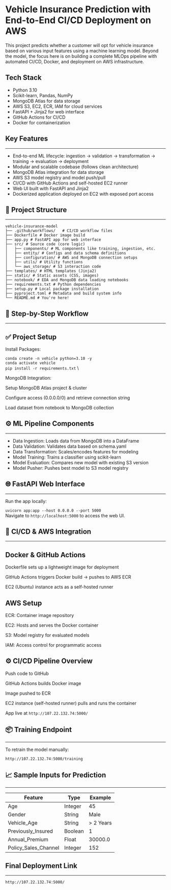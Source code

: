 # Vehicle Insurance Prediction with End-to-End CI/CD Deployment on AWS

This project predicts whether a customer will opt for vehicle insurance based on various input features using a machine learning model. Beyond the model, the focus here is on building a complete MLOps pipeline with automated CI/CD, Docker, and deployment on AWS infrastructure.

## Tech Stack

- Python 3.10
- Scikit-learn, Pandas, NumPy
- MongoDB Atlas for data storage
- AWS S3, EC2, ECR, IAM for cloud services
- FastAPI + Jinja2 for web interface
- GitHub Actions for CI/CD
- Docker for containerization

## Key Features
----------------

- End-to-end ML lifecycle: ingestion → validation → transformation → training → evaluation → deployment
- Modular and scalable codebase (follows clean architecture)
- MongoDB Atlas integration for data storage
- AWS S3 model registry and model push/pull
- CI/CD with GitHub Actions and self-hosted EC2 runner
- Web UI built with FastAPI and Jinja2
- Dockerized application deployed on EC2 with exposed port access

## 📁 Project Structure
-------------------
```
vehicle-insurance-model 
├── .github/workflows/   # CI/CD workflow files 
├── Dockerfile # Docker image build 
├── app.py # FastAPI app for web interface 
├── src/ # Source code (core logic) 
│   ├── components/ # ML components like training, ingestion, etc. 
│   ├── entity/ # Configs and data schema definitions 
│   ├── configuration/ # AWS and MongoDB connection setups 
│   ├── utils/ # Utility functions 
│   └── aws_storage/ # S3 interaction code 
├── templates/ # HTML templates (Jinja2)
├── static/ # Static assets (CSS, images) 
├── notebook/ # EDA and MongoDB data loading notebooks 
├── requirements.txt # Python dependencies 
├── setup.py # Local package installation 
├── pyproject.toml # Metadata and build system info 
└── README.md # You're here!
```

## 🧱 Step-by-Step Workflow
------------------------
## ✅ Project Setup

Install Packages:

`conda create -n vehicle python=3.10 -y` \
`conda activate vehicle` \
`pip install -r requirements.txt` \

MongoDB Integration:

Setup MongoDB Atlas project & cluster

Configure access (0.0.0.0/0) and retrieve connection string

Load dataset from notebook to MongoDB collection

## ⚙️ ML Pipeline Components
------------------------
- Data Ingestion: Loads data from MongoDB into a DataFrame
- Data Validation: Validates data based on schema.yaml
- Data Transformation: Scales/encodes features for modeling
- Model Training: Trains a classifier using scikit-learn
- Model Evaluation: Compares new model with existing S3 version
- Model Pusher: Pushes best model to S3 model registry

## 🌐 FastAPI Web Interface
------------------------
Run the app locally:

`uvicorn app:app --host 0.0.0.0 --port 5000` \
Navigate to `http://localhost:5000` to access the web UI.

## 🔄 CI/CD & AWS Integration
------------------------
## Docker & GitHub Actions
Dockerfile sets up a lightweight image for deployment

GitHub Actions triggers Docker build → pushes to AWS ECR

EC2 (Ubuntu) instance acts as a self-hosted runner

## AWS Setup
ECR: Container image repository

EC2: Hosts and serves the Docker container

S3: Model registry for evaluated models

IAM: Access control for programmatic access

## ⚙️ CI/CD Pipeline Overview
Push code to GitHub

GitHub Actions builds Docker image

Image pushed to ECR

EC2 instance (self-hosted runner) pulls and runs the container

App live at `http://107.22.132.74:5000/`

## 📦 Training Endpoint
------------------------
To retrain the model manually:

`http://107.22.132.74:5000/training`


## 📈 Sample Inputs for Prediction
------------------------
| Feature                | Type    | Example       |
|------------------------|---------|---------------|
| Age                    | Integer | 45            |
| Gender                 | String  | Male          |
| Vehicle_Age            | String  | > 2 Years     |
| Previously_Insured     | Boolean | 1             |
| Annual_Premium         | Float   | 30000.0       |
| Policy_Sales_Channel   | Integer | 152           |

## Final Deployment Link
------------------------

`http://107.22.132.74:5000/`

